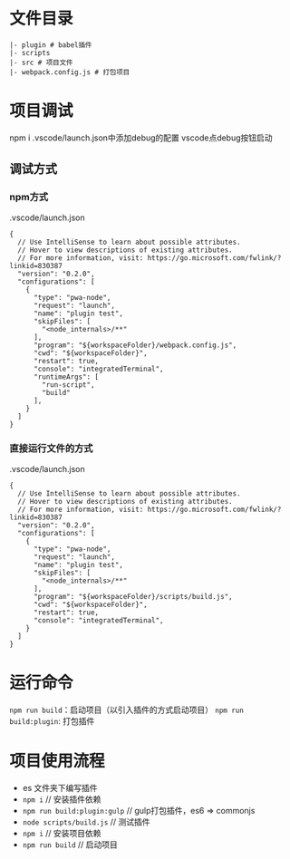 <!--
 * @Author: yquanmei
 * @Date: 2022-07
 * @LastEditors: yquanmei
 * @LastEditTime: 2022-08
 * @FilePath: /learn-demo/babel-plugins/ui-import/README.md
 * @Description: 
 * Copyright (c) 2022 by 用户/公司名, All Rights Reserved. 
-->
# 文件目录
```
|- plugin # babel插件
|- scripts
|- src # 项目文件
|- webpack.config.js # 打包项目
```
# 项目调试
npm i
.vscode/launch.json中添加debug的配置
vscode点debug按钮启动

## 调试方式
### npm方式
.vscode/launch.json
```
{
  // Use IntelliSense to learn about possible attributes.
  // Hover to view descriptions of existing attributes.
  // For more information, visit: https://go.microsoft.com/fwlink/?linkid=830387
  "version": "0.2.0",
  "configurations": [
    {
      "type": "pwa-node",
      "request": "launch",
      "name": "plugin test",
      "skipFiles": [
        "<node_internals>/**"
      ],
      "program": "${workspaceFolder}/webpack.config.js",
      "cwd": "${workspaceFolder}",
      "restart": true,
      "console": "integratedTerminal",
      "runtimeArgs": [
        "run-script",
        "build"
      ],
    }
  ]
}
```


### 直接运行文件的方式
.vscode/launch.json
```
{
  // Use IntelliSense to learn about possible attributes.
  // Hover to view descriptions of existing attributes.
  // For more information, visit: https://go.microsoft.com/fwlink/?linkid=830387
  "version": "0.2.0",
  "configurations": [
    {
      "type": "pwa-node",
      "request": "launch",
      "name": "plugin test",
      "skipFiles": [
        "<node_internals>/**"
      ],
      "program": "${workspaceFolder}/scripts/build.js",
      "cwd": "${workspaceFolder}",
      "restart": true,
      "console": "integratedTerminal",   
    }
  ]
}
```

# 运行命令
`npm run build`：启动项目（以引入插件的方式启动项目）
`npm run build:plugin`: 打包插件

# 项目使用流程
- es 文件夹下编写插件
- `npm i` // 安装插件依赖
- `npm run build:plugin:gulp`  // gulp打包插件，es6 => commonjs
- `node scripts/build.js` // 测试插件
- `npm i` // 安装项目依赖
- `npm run build`  // 启动项目